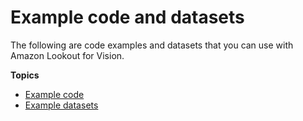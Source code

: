 # Example code and datasets<a name="examples"></a>

The following are code examples and datasets that you can use with Amazon Lookout for Vision\.

**Topics**
+ [Example code](example-code.md)
+ [Example datasets](example-datasets.md)